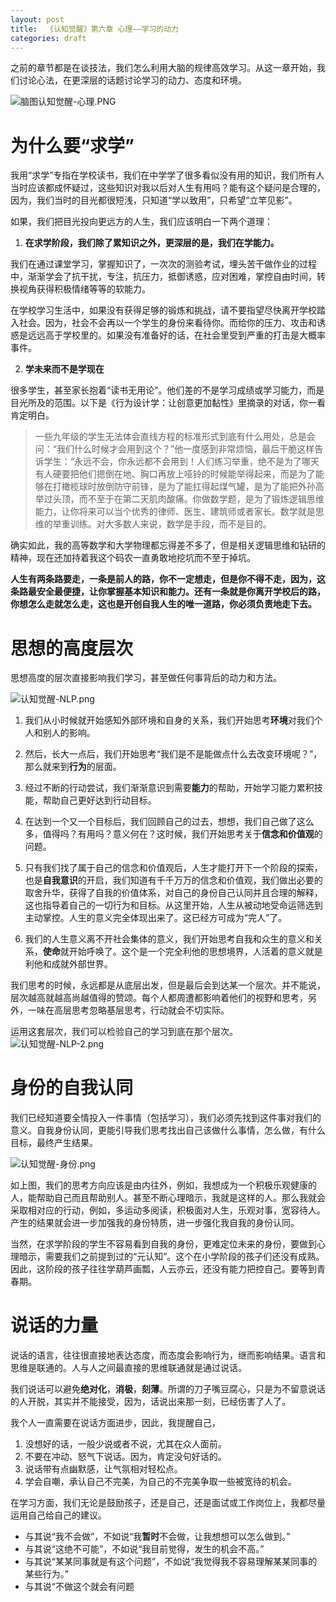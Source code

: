 ```yaml
---
layout: post
title:  《认知觉醒》第六章 心理——学习的动力
categories: draft
---
```


之前的章节都是在谈技法，我们怎么利用大脑的规律高效学习。从这一章开始，我们讨论心法，在更深层的话题讨论学习的动力、态度和环境。


![脑图认知觉醒-心理.PNG](/assets/%E8%84%91%E5%9B%BE%E8%AE%A4%E7%9F%A5%E8%A7%89%E9%86%92-%E5%BF%83%E7%90%86.PNG)

# 为什么要“求学”

我用“求学”专指在学校读书，我们在中学学了很多看似没有用的知识，我们所有人当时应该都成怀疑过，这些知识对我以后对人生有用吗？能有这个疑问是合理的，因为，我们当时的目光都很短浅，只知道“学以致用”，只希望“立竿见影”。

如果，我们把目光投向更远方的人生，我们应该明白一下两个道理：

1. **在求学阶段，我们除了累知识之外，更深层的是，我们在学能力。**

我们在通过课堂学习，掌握知识了，一次次的测验考试，埋头苦干做作业的过程中，渐渐学会了抗干扰，专注，抗压力，抵御诱惑，应对困难，掌控自由时间，转换视角获得积极情绪等等的软能力。

在学校学习生活中，如果没有获得足够的锻炼和挑战，请不要指望尽快离开学校踏入社会。因为，社会不会再以一个学生的身份来看待你。而给你的压力、攻击和诱惑是远远高于学校里的。如果没有准备好的话，在社会里受到严重的打击是大概率事件。


2. **学未来而不是学现在**

很多学生，甚至家长抱着“读书无用论”。他们差的不是学习成绩或学习能力，而是目光所及的范围。以下是《行为设计学：让创意更加黏性》里摘录的对话，你一看肯定明白。

> 一些九年级的学生无法体会直线方程的标准形式到底有什么用处，总是会问：​“我们什么时候才会用到这个？”他一度感到非常烦恼，最后干脆这样告诉学生：​“永远不会，你永远都不会用到！人们练习举重，绝不是为了哪天有人硬要把他们摁倒在地、胸口再放上哑铃的时候能举得起来，而是为了能够在打橄榄球时放倒防守前锋，是为了能扛得起煤气罐，是为了能把外孙高举过头顶，而不至于在第二天肌肉酸痛。你做数学题，是为了锻炼逻辑思维能力，让你将来可以当个优秀的律师、医生、建筑师或者家长。数学就是思维的举重训练。对大多数人来说，数学是手段，而不是目的。

确实如此，我的高等数学和大学物理都忘得差不多了，但是相关逻辑思维和钻研的精神，现在还加持着我这个码农一直勇敢地挖坑而不至于掉坑。

**人生有两条路要走，一条是前人的路，你不一定想走，但是你不得不走，因为，这条路最安全最便捷，让你掌握基本知识和能力。还有一条就是你离开学校后的路，你想怎么走就怎么走，这也是开创自我人生的唯一道路，你必须负责地走下去。**

# 思想的高度层次

思想高度的层次直接影响我们学习，甚至做任何事背后的动力和方法。

![认知觉醒-NLP.png](/assets/%E8%AE%A4%E7%9F%A5%E8%A7%89%E9%86%92-NLP.png)

1. 我们从小时候就开始感知外部环境和自身的关系，我们开始思考**环境**对我们个人和别人的影响。

2. 然后，长大一点后，我们开始思考“我们是不是能做点什么去改变环境呢？”，那么就来到**行为**的层面。

3. 经过不断的行动尝试，我们渐渐意识到需要**能力**的帮助，开始学习能力累积技能，帮助自己更好达到行动目标。

4. 在达到一个又一个目标后，我们回顾自己的过去，想想，我们自己做了这么多，值得吗？有用吗？意义何在？这时候，我们开始思考关于**信念和价值观**的问题。

5. 只有我们找了属于自己的信念和价值观后，人生才能打开下一个阶段的探索，也是**自我意识**的开启，我们知道有千千万万的信念和价值观，我们做出必要的取舍升华，获得了自我的价值体系，对自己的身份自己认同并且合理的解释，这也指导着自己的一切行为和目标。从这里开始，人生从被动地受命运筛选到主动掌控。人生的意义完全体现出来了。这已经方可成为“完人”了。

6. 我们的人生意义离不开社会集体的意义，我们开始思考自我和众生的意义和关系，**使命**就开始呼唤了。这个是一个完全利他的思想境界，人活着的意义就是利他和成就外部世界。

我们思考的时候，永远都是从底层出发，但是最后会到达某一个层次。并不能说，层次越高就越高尚越值得的赞颂。每个人都周遭都影响着他们的视野和思考，另外，一味在高层思考忽略基层思考，行动就会不切实际。

运用这套层次，我们可以检验自己的学习到底在那个层次。
![认知觉醒-NLP-2.png](/assets/%E8%AE%A4%E7%9F%A5%E8%A7%89%E9%86%92-NLP-2.png)



# 身份的自我认同

我们已经知道要全情投入一件事情（包括学习），我们必须先找到这件事对我们的意义。自我身份认同，更能引导我们思考找出自己该做什么事情，怎么做，有什么目标，最终产生结果。

![认知觉醒-身份.png](/assets/%E8%AE%A4%E7%9F%A5%E8%A7%89%E9%86%92-%E8%BA%AB%E4%BB%BD.png)

如上图，我们的思考方向应该是由内往外，例如，我想成为一个积极乐观健康的人，能帮助自己而且帮助别人。甚至不断心理暗示，我就是这样的人。那么我就会采取相对应的行动，例如，多运动多阅读，积极面对人生，乐观对事，宽容待人。产生的结果就会进一步加强我的身份特质，进一步强化我自我的身份认同。

当然，在求学阶段的学生不容易看到自我的身份，更难定位未来的身份，要做到心理暗示，需要我们之前提到过的“元认知”。这个在小学阶段的孩子们还没有成熟。因此，这阶段的孩子往往学葫芦画瓢，人云亦云，还没有能力把控自己。要等到青春期。

# 说话的力量

说话的语言，往往很直接地表达态度，而态度会影响行为，继而影响结果。语言和思维是联通的。人与人之间最直接的思维联通就是通过说话。

我们说话可以避免**绝对化**，**消极**，**刻薄**。所谓的刀子嘴豆腐心，只是为不留意说话的人开脱，其实并不能接受，因为，话说出来那一刻，已经伤害了人了。

我个人一直需要在说话方面进步，因此，我提醒自己，
1. 没想好的话，一般少说或者不说，尤其在众人面前。
2. 不要在冲动、怒气下说话。因为，肯定没句好话的。
3. 说话带有点幽默感，让气氛相对轻松点。
4. 学会自嘲，承认自己不完美，为自己的不完美争取一些被宽待的机会。

在学习方面，我们无论是鼓励孩子，还是自己，还是面试或工作岗位上，我都尽量运用自己给自己的建议。
- 与其说“我不会做”，不如说“我**暂时**不会做，让我想想可以怎么做到。”
- 与其说“这绝不可能”，不如说“我目前觉得，发生的机会不高。”
- 与其说“某某同事就是有这个问题”，不如说“我觉得我不容易理解某某同事的某些行为。”
- 与其说“不做这个就会有问题
<!--stackedit_data:
eyJoaXN0b3J5IjpbMjAzODgzMTg4MCwzMDQ2OTA2NiwtOTQ5Nj
AzMzEyLDE5ODU4OTk5NywtMTE1MDE0MjkzMCwtMTc2MDkyNDYx
MywtMTY0Njc1ODI0OV19
-->